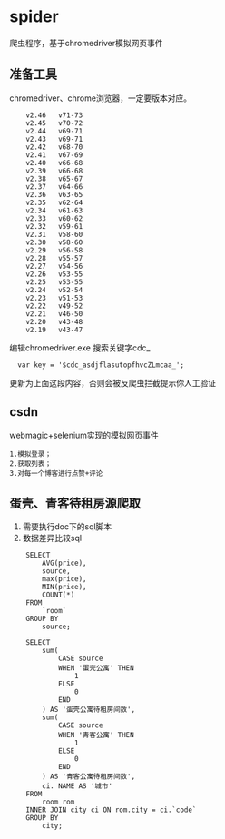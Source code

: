 # spider
爬虫程序，基于chromedriver模拟网页事件
## 准备工具
chromedriver、chrome浏览器，一定要版本对应。
        
        v2.46	v71-73
        v2.45	v70-72
        v2.44	v69-71
        v2.43	v69-71
        v2.42	v68-70
        v2.41	v67-69
        v2.40	v66-68
        v2.39	v66-68
        v2.38	v65-67
        v2.37	v64-66
        v2.36	v63-65
        v2.35	v62-64
        v2.34	v61-63
        v2.33	v60-62
        v2.32	v59-61
        v2.31	v58-60
        v2.30	v58-60
        v2.29	v56-58
        v2.28	v55-57
        v2.27	v54-56
        v2.26	v53-55
        v2.25	v53-55
        v2.24	v52-54
        v2.23	v51-53
        v2.22	v49-52
        v2.21	v46-50
        v2.20	v43-48
        v2.19	v43-47


编辑chromedriver.exe 搜索关键字cdc_
      
      var key = '$cdc_asdjflasutopfhvcZLmcaa_';

更新为上面这段内容，否则会被反爬虫拦截提示你人工验证

## csdn
webmagic+selenium实现的模拟网页事件

    1.模拟登录；
    2.获取列表；
    3.对每一个博客进行点赞+评论

    
 ## 蛋壳、青客待租房源爬取
1. 需要执行doc下的sql脚本
2. 数据差异比较sql
````
    SELECT
        AVG(price),
        source,
        max(price),
        MIN(price),
        COUNT(*)
    FROM
        `room`
    GROUP BY
        source;
````
````
    SELECT
    	sum(
    		CASE source
    		WHEN '蛋壳公寓' THEN
    			1
    		ELSE
    			0
    		END
    	) AS '蛋壳公寓待租房间数',
    	sum(
    		CASE source
    		WHEN '青客公寓' THEN
    			1
    		ELSE
    			0
    		END
    	) AS '青客公寓待租房间数',
    	ci. NAME AS '城市'
    FROM
    	room rom
    INNER JOIN city ci ON rom.city = ci.`code`
    GROUP BY
    	city;
````